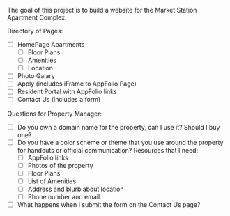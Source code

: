 The goal of this project is to build a website for the Market Station Apartment Complex.

Directory of Pages:
- [ ] HomePage
Apartments
  - [ ] Floor Plans
  - [ ] Amenities
  - [ ] Location
- [ ] Photo Galary
- [ ] Apply (includes iFrame to AppFolio Page)
- [ ] Resident Portal with AppFolio links
- [ ] Contact Us (includes a form)

Questions for Property Manager:
- [ ] Do you own a domain name for the property, can I use it? Should I buy one?
- [ ] Do you have a color scheme or theme that you use around the property for handouts or official communication?
Resources that I need:
  - [ ] AppFolio links
  - [ ] Photos of the property
  - [ ] Floor Plans
  - [ ] List of Amenities
  - [ ] Address and blurb about location
  - [ ] Phone number and email.
- [ ] What happens when I submit the form on the Contact Us page?
